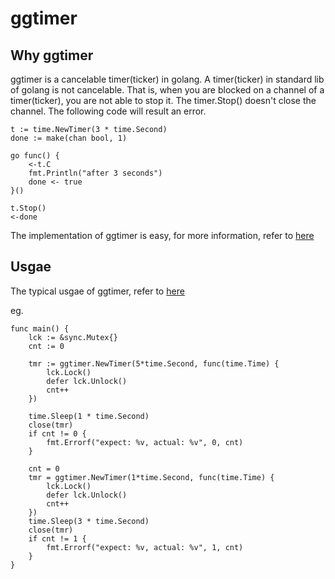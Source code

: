# ggtimer

## Why ggtimer
ggtimer is a cancelable timer(ticker) in golang. A timer(ticker) in standard lib of golang is not cancelable. That is, when you are blocked on a channel of a timer(ticker), you are not able to stop it. The timer.Stop() doesn't close the channel. The following code will result an error.

    t := time.NewTimer(3 * time.Second)
    done := make(chan bool, 1)

    go func() {
        <-t.C
        fmt.Println("after 3 seconds")
        done <- true
    }()
    
    t.Stop()
    <-done
    
The implementation of ggtimer is easy, for more information, refer to [here](http://cstdlib.com/tech/2015/08/17/golang-timer/)

## Usgae
The typical usgae of ggtimer, refer to [here](https://github.com/aholic/ggtimer/blob/master/timer_test.go)

eg.

    func main() {
    	lck := &sync.Mutex{}
    	cnt := 0
    
    	tmr := ggtimer.NewTimer(5*time.Second, func(time.Time) {
    		lck.Lock()
    		defer lck.Unlock()
    		cnt++
    	})
    
    	time.Sleep(1 * time.Second)
    	close(tmr)
    	if cnt != 0 {
    		fmt.Errorf("expect: %v, actual: %v", 0, cnt)
    	}
    
    	cnt = 0
    	tmr = ggtimer.NewTimer(1*time.Second, func(time.Time) {
    		lck.Lock()
    		defer lck.Unlock()
    		cnt++
    	})
    	time.Sleep(3 * time.Second)
    	close(tmr)
    	if cnt != 1 {
    		fmt.Errorf("expect: %v, actual: %v", 1, cnt)
    	}
    }
